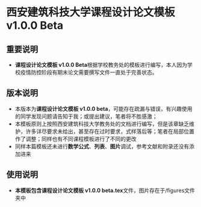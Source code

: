 # 西安建筑科技大学课程设计论文模板 v1.0.0 Beta
## 重要说明
* **课程设计论文模板 v1.0.0 Beta**根据学校教务处的模板进行编写，本人因为学校疫情防控阶段有期末论文需要撰写文件一直处于完善状态。
## 版本说明
* 本版本为**课程设计论文模板 v1.0.0 beta**，可能存在疏漏与错误，有兴趣使用的同学发现问题请告知于我；或提出建议，笔者将不胜感激；
* 本模板原则上按照西安建筑科技大学教务处的文档进行编写，但是该章缺乏维护，许多详尽要求未给出，甚至存在过时要求，式样落后等；笔者在局部位置作了调整；同样也有不同课程模板进行了不同的更改
* 同样本篇模板还未进行**数学公式**、**列表**、**图片**调试，参考文献和附录还没有添加进来
## 使用说明
* **本模板包含课程设计论文模板 v1.0.0 beta.tex**文件，图片存在于/figures文件夹中
